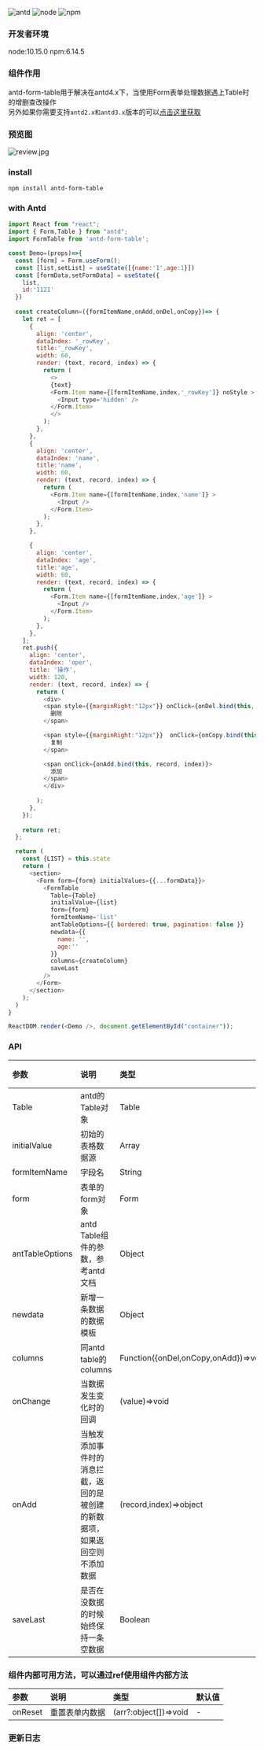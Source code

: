 
![antd](https://img.shields.io/badge/ant--desigin-2.x~3.x-blue)
![node](https://img.shields.io/badge/node-%3E%3D8-green)
![npm](https://img.shields.io/badge/npm-%3E%3D6.14.5-orange)

### 开发者环境
node:10.15.0
npm:6.14.5
### 组件作用  
antd-form-table用于解决在antd4.x下，当使用Form表单处理数据遇上Table时的增删查改操作  
另外如果你需要支持`antd2.x和antd3.x`版本的可以[点击这里获取](https://www.npmjs.com/package/rc-form-table)

### 预览图
![review.jpg](http://img.vuedata.cn/rc-form-table-review.gif)

### install  
`npm install antd-form-table`

### with Antd

```javascript
import React from "react";
import { Form,Table } from "antd";
import FormTable from 'antd-form-table';

const Demo=(props)=>{
  const [form] = Form.useForm();
  const [list,setList] = useState([{name:'1',age:1}])
  const [formData,setFormData] = useState({
    list,
    id:'1121'
  })
  
  const createColumn=({formItemName,onAdd,onDel,onCopy})=> {
    let ret = [
      {
        align: 'center',
        dataIndex: '_rowKey',
        title:'_rowKey',
        width: 60,
        render: (text, record, index) => {
          return (
            <>
            {text}
            <Form.Item name={[formItemName,index,'_rowKey']} noStyle >
              <Input type='hidden' />
            </Form.Item>
            </>
          );
        },
      },
      {
        align: 'center',
        dataIndex: 'name',
        title:'name',
        width: 60,
        render: (text, record, index) => {
          return (
            <Form.Item name={[formItemName,index,'name']} >
              <Input />
            </Form.Item>
          );
        },
      },

      {
        align: 'center',
        dataIndex: 'age',
        title:'age',
        width: 60,
        render: (text, record, index) => {
          return (
            <Form.Item name={[formItemName,index,'age']} >
              <Input />
            </Form.Item>
          );
        },
      },
    ];
    ret.push({
      align: 'center',
      dataIndex: 'oper',
      title: '操作',
      width: 120,
      render: (text, record, index) => {
        return (
          <div>
          <span style={{marginRight:"12px"}} onClick={onDel.bind(this, record, index)} >
            删除
          </span>

          <span style={{marginRight:"12px"}}  onClick={onCopy.bind(this, record, index)}>
            复制
          </span>

          <span onClick={onAdd.bind(this, record, index)}>
            添加
          </span>
          </div>
          
        );
      },
    });
  
    return ret;
  };

  return (
    const {LIST} = this.state
    return (
      <section>       
        <Form form={form} initialValues={{...formData}}>
          <FormTable
            Table={Table}
            initialValue={list}
            form={form}
            formItemName='list'
            antTableOptions={{ bordered: true, pagination: false }}
            newdata={{
              name: '',
              age:''
            }}
            columns={createColumn}
            saveLast
          /> 
        </Form>
      </section>
    );
  )
}

ReactDOM.render(<Demo />, document.getElementById("container"));
```

### API

参数|说明|类型|默认值
:-|:-|:-|:-
Table|antd的Table对象|Table|-
initialValue|初始的表格数据源|Array|-
formItemName|字段名|String|-
form|表单的form对象|Form|-
antTableOptions|antd Table组件的参数，参考antd文档|Object|-
newdata|新增一条数据的数据模板|Object|-
columns|同antd table的columns|Function({onDel,onCopy,onAdd})=>void|-
onChange|当数据发生变化时的回调|(value)=>void|-
onAdd|当触发添加事件时的消息拦截，返回的是被创建的新数据项，如果返回空则不添加数据|(record,index)=>object|-
saveLast|是否在没数据的时候始终保持一条空数据|Boolean|false


### 组件内部可用方法，可以通过ref使用组件内部方法

参数|说明|类型|默认值
:-|:-|:-|:-
onReset|重置表单内数据|(arr?:object[])=>void|-


### 更新日志
